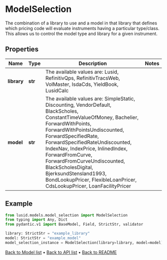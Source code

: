 # ModelSelection

The combination of a library to use and a model in that library that defines which pricing code will evaluate instruments  having a particular type/class. This allows us to control the model type and library for a given instrument.
## Properties
Name | Type | Description | Notes
------------ | ------------- | ------------- | -------------
**library** | **str** | The available values are: Lusid, RefinitivQps, RefinitivTracsWeb, VolMaster, IsdaCds, YieldBook, LusidCalc | 
**model** | **str** | The available values are: SimpleStatic, Discounting, VendorDefault, BlackScholes, ConstantTimeValueOfMoney, Bachelier, ForwardWithPoints, ForwardWithPointsUndiscounted, ForwardSpecifiedRate, ForwardSpecifiedRateUndiscounted, IndexNav, IndexPrice, InlinedIndex, ForwardFromCurve, ForwardFromCurveUndiscounted, BlackScholesDigital, BjerksundStensland1993, BondLookupPricer, FlexibleLoanPricer, CdsLookupPricer, LoanFacilityPricer | 
## Example

```python
from lusid.models.model_selection import ModelSelection
from typing import Any, Dict
from pydantic.v1 import BaseModel, Field, StrictStr, validator

library: StrictStr = "example_library"
model: StrictStr = "example_model"
model_selection_instance = ModelSelection(library=library, model=model)

```

[Back to Model list](../README.md#documentation-for-models) &#8226; [Back to API list](../README.md#documentation-for-api-endpoints) &#8226; [Back to README](../README.md)

